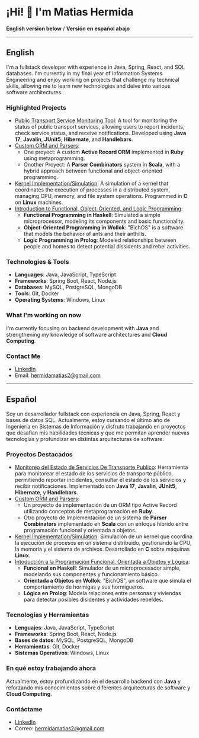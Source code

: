 # ¡Hi! 👋 I'm Matias Hermida

**English version below** / **Versión en español abajo**

---

## English

I'm a fullstack developer with experience in Java, Spring, React, and SQL databases. I'm currently in my final year of Information Systems Engineering and enjoy working on projects that challenge my technical skills, allowing me to learn new technologies and delve into various software architectures.

### Highlighted Projects
- [Public Transport Service Monitoring Tool](https://github.com/MatHermida/MonitoreoEstadoServiciosDeTransportePublico-DdS): A tool for monitoring the status of public transport services, allowing users to report incidents, check service status, and receive notifications. Developed using **Java 17**, **Javalin**, **JUnit5**, **Hibernate**, and **Handlebars**.
- [Custom ORM and Parsers](https://github.com/MatHermida/ORMandCustomParsers-TAdP):
  - One proyect: A custom **Active Record ORM** implemented in **Ruby** using metaprogramming.
  - Onother Proyect: A **Parser Combinators** system in **Scala**, with a hybrid approach between functional and object-oriented programming.
- [Kernel Implementation/Simulation](https://github.com/MatHermida/TheUltimateKernelImplementation-SO): A simulation of a kernel that coordinates the execution of processes in a distributed system, managing CPU, memory, and file system operations. Programmed in **C** on **Linux** machines.
- [Introduction to Functional, Object-Oriented, and Logic Programming](https://github.com/MatHermida/ParadigmasFuncionalObjetosYLogico-PdP):
  - **Functional Programming in Haskell**: Simulated a simple microprocessor, modeling its components and basic functionality.
  - **Object-Oriented Programming in Wollok**: "BichOS" is a software that models the behavior of ants and their anthills.
  - **Logic Programming in Prolog**: Modeled relationships between people and homes to detect potential dissidents and rebel activities.

### Technologies & Tools
- **Languages**: Java, JavaScript, TypeScript
- **Frameworks**: Spring Boot, React, Node.js
- **Databases**: MySQL, PostgreSQL, MongoDB
- **Tools**: Git, Docker
- **Operating Systems**: Windows, Linux

### What I'm working on now
I'm currently focusing on backend development with **Java** and strengthening my knowledge of software architectures and **Cloud Computing**.

### Contact Me
- [LinkedIn](https://www.linkedin.com/in/matiasezequielhermida/)
- Email: hermidamatias2@gmail.com

---

## Español

Soy un desarrollador fullstack con experiencia en Java, Spring, React y bases de datos SQL. Actualmente, estoy cursando el último año de Ingeniería en Sistemas de Información y disfruto trabajando en proyectos que desafían mis habilidades técnicas y que me permitan aprender nuevas tecnologías y profundizar en distintas arquitecturas de software.

### Proyectos Destacados
- [Monitoreo del Estado de Servicios De Transporte Publico](https://github.com/MatHermida/MonitoreoEstadoServiciosDeTransportePublico-DdS): Herramienta para monitorear el estado de los servicios de transporte público, permitiendo reportar incidentes, consultar el estado de los servicios y recibir notificaciones. Implementado con **Java 17**, **Javalin**, **JUnit5**, **Hibernate**, y **Handlebars**.
- [Custom ORM and Parsers](https://github.com/MatHermida/ORMandCustomParsers-TAdP):
  - Un proyecto de implementación de un ORM tipo Active Record utilizando conceptos de metaprogramación en **Ruby**.
  - Otro proyecto de Implementación de un sistema de **Parser Combinators** implementado en **Scala** con un enfoque híbrido entre programación funcional y orientada a objetos.
- [Kernel Implementation/Simulation](https://github.com/MatHermida/TheUltimateKernelImplementation-SO): Simulación de un kernel que coordina la ejecución de procesos en un sistema distribuido, gestionando la CPU, la memoria y el sistema de archivos. Desarrollado en **C** sobre máquinas **Linux**.
- [Intoducción a la Programación Funcional, Orientada a Objetos y Lógica](https://github.com/MatHermida/ParadigmasFuncionalObjetosYLogico-PdP):
  - **Funcional en Haskell**: Simulador de un microprocesador simple, modelando sus componentes y funcionamiento básico.
  - **Orientada a Objetos en Wollok**: "BichOS", un software que simula el comportamiento de hormigas y sus hormigueros.
  - **Lógica en Prolog**: Modela relaciones entre personas y viviendas para detectar posibles disidentes y actividades rebeldes.

### Tecnologías y Herramientas
- **Lenguajes**: Java, JavaScript, TypeScript
- **Frameworks**: Spring Boot, React, Node.js
- **Bases de datos**: MySQL, PostgreSQL, MongoDB
- **Herramientas**: Git, Docker
- **Sistemas Operativos**: Windows, Linux

### En qué estoy trabajando ahora
Actualmente, estoy profundizando en el desarrollo backend con **Java** y reforzando mis conocimientos sobre diferentes arquitecturas de software y **Cloud Computing**.

### Contáctame
- [LinkedIn](https://www.linkedin.com/in/matiasezequielhermida/?locale=es_ES)
- Correo: hermidamatias2@gmail.com

<!--
![Mis estadísticas de GitHub](https://github-readme-stats.vercel.app/api?username=MatHermida&show_icons=true&theme=dark)
- 👀 I’m interested in ...
- 🌱 I’m currently learning ...
- 💞️ I’m looking to collaborate on ...
- 📫 How to reach me ...
- 😄 Pronouns: ...
- ⚡ Fun fact: ...
-->
